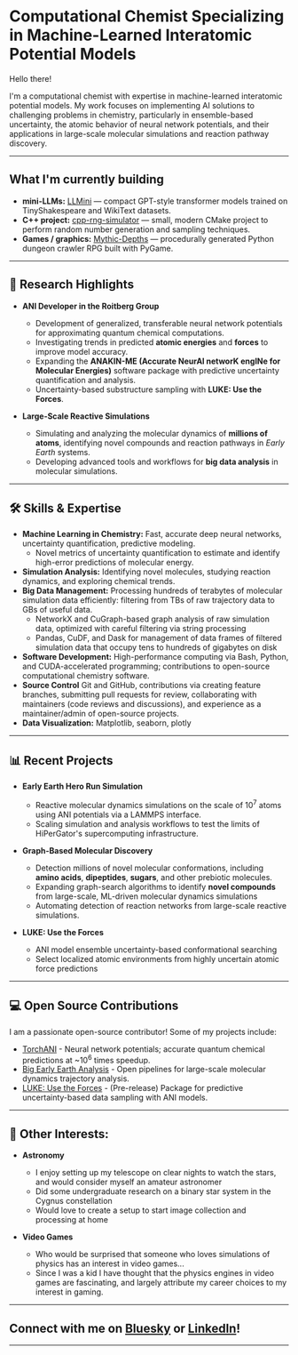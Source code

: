 # Computational Chemist Specializing in Machine-Learned Interatomic Potential Models

Hello there! 

I'm a computational chemist with expertise in machine-learned interatomic potential models. 
My work focuses on implementing AI solutions to challenging problems in chemistry, particularly in ensemble-based uncertainty, the atomic behavior of neural network potentials, and their applications in large-scale molecular simulations and reaction pathway discovery.

---
## What I'm currently building
- **mini-LLMs:** [LLMini](https://github.com/nterrel/llmini) — compact GPT-style transformer models trained on TinyShakespeare and WikiText datasets.
- **C++ project:** [cpp-rng-simulator](https://github.com/nterrel/cpp-rng-simulator) — small, modern CMake project to perform random number generation and sampling techniques.
- **Games / graphics:** [Mythic-Depths](https://github.com/nterrel/mythic-depths) — procedurally generated Python dungeon crawler RPG built with PyGame.

---

## 🔬 Research Highlights

- **ANI Developer in the Roitberg Group**
  - Development of generalized, transferable neural network potentials for approximating quantum chemical computations.
  - Investigating trends in predicted **atomic energies** and **forces** to improve model accuracy.
  - Expanding the **ANAKIN-ME (Accurate NeurAl networK engINe for Molecular Energies)** software package with predictive uncertainty quantification and analysis.
  - Uncertainty-based substructure sampling with **LUKE: Use the Forces**.

- **Large-Scale Reactive Simulations**
  - Simulating and analyzing the molecular dynamics of **millions of atoms**, identifying novel compounds and reaction pathways in *Early Earth* systems.
  - Developing advanced tools and workflows for **big data analysis** in molecular simulations.

---

## 🛠 Skills & Expertise

- **Machine Learning in Chemistry:** Fast, accurate deep neural networks, uncertainty quantification, predictive modeling.
  - Novel metrics of uncertainty quantification to estimate and identify high-error predictions of molecular energy.
- **Simulation Analysis:** Identifying novel molecules, studying reaction dynamics, and exploring chemical trends.
- **Big Data Management:** Processing hundreds of terabytes of molecular simulation data efficiently: filtering from TBs of raw trajectory data to GBs of useful data.
  - NetworkX and CuGraph-based graph analysis of raw simulation data, optimized with careful filtering via string processing 
  - Pandas, CuDF, and Dask for management of data frames of filtered simulation data that occupy tens to hundreds of gigabytes on disk
- **Software Development:** High-performance computing via Bash, Python, and CUDA-accelerated programming; contributions to open-source computational chemistry software.
- **Source Control** Git and GitHub, contributions via creating feature branches, submitting pull requests for review, collaborating with maintainers (code reviews and discussions), and experience as a maintainer/admin of open-source projects.
- **Data Visualization:** Matplotlib, seaborn, plotly

---

## 📊 Recent Projects

- **Early Earth Hero Run Simulation**
  - Reactive molecular dynamics simulations on the scale of 10<sup>7</sup> atoms using ANI potentials via a LAMMPS interface.
  - Scaling simulation and analysis workflows to test the limits of HiPerGator's supercomputing infrastructure.

- **Graph-Based Molecular Discovery**
  - Detection millions of novel molecular conformations, including **amino acids**, **dipeptides**, **sugars**, and other prebiotic molecules.
  - Expanding graph-search algorithms to identify **novel compounds** from large-scale, ML-driven molecular dynamics simulations
  - Automating detection of reaction networks from large-scale reactive simulations.

- **LUKE: Use the Forces**
  - ANI model ensemble uncertainty-based conformational searching
  - Select localized atomic environments from highly uncertain atomic force predictions

---

## 💻 Open Source Contributions

I am a passionate open-source contributor! Some of my projects include:
- [TorchANI](https://github.com/aiqm/torchani) - Neural network potentials; accurate quantum chemical predictions at ~10<sup>6</sup> times speedup.
- [Big Early Earth Analysis](https://github.com/nterrel/early_earth_analysis) - Open pipelines for large-scale molecular dynamics trajectory analysis.
- [LUKE: Use the Forces](https://github.com/roitberg-group/luke) - (Pre-release) Package for predictive uncertainty-based data sampling with ANI models.

---

## 🌌 Other Interests:

- **Astronomy**
  - I enjoy setting up my telescope on clear nights to watch the stars, and would consider myself an amateur astronomer
  - Did some undergraduate research on a binary star system in the Cygnus constellation
  - Would love to create a setup to start image collection and processing at home


- **Video Games**
  - Who would be surprised that someone who loves simulations of physics has an interest in video games...
  - Since I was a kid I have thought that the physics engines in video games are fascinating, and largely attribute my career choices to my interest in gaming. 

---

## Connect with me on [Bluesky](https://bsky.app/profile/nickterrel.bsky.social) or [LinkedIn](https://www.linkedin.com/in/nick-terrel-a55b34194/)!

---
